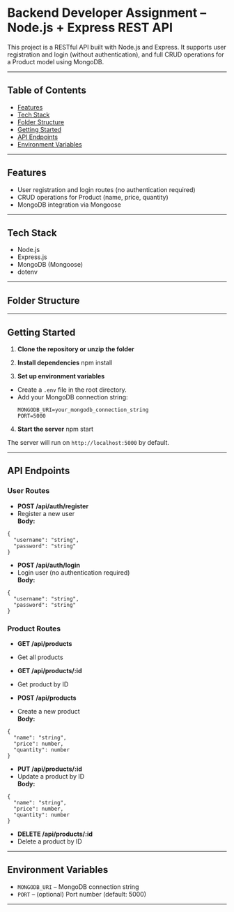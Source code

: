 # Backend Developer Assignment – Node.js + Express REST API

This project is a RESTful API built with Node.js and Express. It supports user registration and login (without authentication), and full CRUD operations for a Product model using MongoDB.

---

## Table of Contents

- [Features](#features)
- [Tech Stack](#tech-stack)
- [Folder Structure](#folder-structure)
- [Getting Started](#getting-started)
- [API Endpoints](#api-endpoints)
- [Environment Variables](#environment-variables)


---

## Features

- User registration and login routes (no authentication required)
- CRUD operations for Product (name, price, quantity)
- MongoDB integration via Mongoose

---

## Tech Stack

- Node.js
- Express.js
- MongoDB (Mongoose)
- dotenv

---

## Folder Structure


---

## Getting Started

1. **Clone the repository or unzip the folder**

2. **Install dependencies**
npm install

3. **Set up environment variables**
- Create a `.env` file in the root directory.
- Add your MongoDB connection string:
  ```
  MONGODB_URI=your_mongodb_connection_string
  PORT=5000
  ```

4. **Start the server**
npm start

The server will run on `http://localhost:5000` by default.

---

## API Endpoints

### User Routes

- **POST /api/auth/register**
- Register a new user  
 **Body:**  
 ```
 {
   "username": "string",
   "password": "string"
 }
 ```

- **POST /api/auth/login**
- Login user (no authentication required)  
 **Body:**  
 ```
 {
   "username": "string",
   "password": "string"
 }
 ```

### Product Routes

- **GET /api/products**
- Get all products

- **GET /api/products/:id**
- Get product by ID

- **POST /api/products**
- Create a new product  
 **Body:**  
 ```
 {
   "name": "string",
   "price": number,
   "quantity": number
 }
 ```

- **PUT /api/products/:id**
- Update a product by ID  
 **Body:**  
 ```
 {
   "name": "string",
   "price": number,
   "quantity": number
 }
 ```

- **DELETE /api/products/:id**
- Delete a product by ID

---

## Environment Variables

- `MONGODB_URI` – MongoDB connection string
- `PORT` – (optional) Port number (default: 5000)

---
